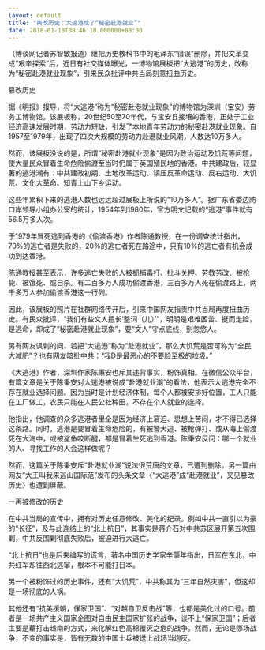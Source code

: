 ```yaml
---
layout: default
title: "再改历史：大逃港成了“秘密赴港就业”"
date: 2018-01-18T08:46:18.000000+08:00
---
```


（博谈网记者苏智敏报道）继把历史教科书中的毛泽东“错误”删除，并把文革变成“艰辛探索”后，近日有社交媒体曝光，一博物馆展板把“大逃港”的历史，改称为“秘密赴港就业现象”，引来民众批评中共当局刻意扭曲历史。

篡改历史

据《明报》报导，将“大逃港”称为“秘密赴港就业现象”的博物馆为深圳（宝安）劳务工博物馆。该展板称，20世纪50至70年代，与宝安县接壤的香港，正处于工业经济高速发展时期，劳动力短缺，引发了本地青年劳动力的秘密赴港就业现象。自1957至1979年，出现了四次大规模的劳动力赴港就业风潮，人数达10万多人。

然而，该展板没说的是，所谓“秘密赴港就业现象”是因为政治运动及饥荒等问题，使大量民众冒着生命危险偷渡至当时仍属于英国殖民地的香港。中共建政后，较显著的逃港潮有：中共建政初期、土地改革运动、镇压反革命运动、反右运动、大饥荒、文化大革命、知青上山下乡运动。

这些年累积下来的逃港人数也远远超过展板上所说的“10万多人”。据广东省委边防口岸领导小组办公室的统计，1954年到1980年，官方明文记载的“逃港”事件就有56.5万多人次。

于1979年冒死逃到香港的《偷渡香港》作者陈通教授，在一份调查统计指出，70%的逃亡者是失败的，20%的逃亡者死在路途中，只有10%的逃亡者有机会成功到达香港。

陈通教授甚至表示，许多逃亡失败的人被抓捕毒打、批斗关押、劳教劳改、被枪毙、被饿死、或自杀。有二百多万人成功偷渡香港，三百多万人死在偷渡路上，两千多万人参加偷渡香港这一行列。　

因此，该展板的照片在社群网络传开后，引来中国网友指责中共当局再度扭曲历史。有民众批评，“我们有些文人擅长‘整词（儿）’”，明明是艰难困苦、挺而走险，是逃命，却成了“秘密赴港就业现象”，要“文人”守点底线，别忽悠人。

另有网友讽刺的问，若把“大逃港”称为“赴港就业”，那么大饥荒是否可称为“全民大减肥”？也有网友暗批中共：“我D是最恶心的不要脸至极的垃圾。”

《大逃港》作者，深圳作家陈秉安也斥其违背事实，粉饰真相。在微信公众平台，有篇文章是关于陈秉安对大逃港被说成“赴港就业潮”的看法，他表示大逃港完全不存在就业选择问题。因为当时是计划经济体制，每个人都被安排好位置，工人只能在工厂做工，农民只能在人民公社种田，不存在个人就业的选择。

他指出，他调查的众多逃港者里全是因为经济上窘迫、思想上苦闷，才不得已选择这条路。同时，逃港是要冒着生命危险的，有被警犬追、被枪弹打、或从海上偷渡死在大海中，或被鲨鱼咬断腿，都是冒着生死逃到香港。陈秉安反问：哪一个就业的人、寻找工作的人会这样做呢？

然而，这篇关于陈秉安斥“赴港就业潮”说法很荒唐的文章，已遭到删除。另一篇由网友“大王叫我来巡山国际范”发布的头条文章〈“大逃港”成“赴港就业”，又见篡改历史〉也遭到屏蔽。

一再被修改的历史

在中共当局的宣传中，拥有对历史任意修改、美化的纪录。例如中共一直引以为豪的“长征”，及与此连结上的“北上抗日”，其事实是蒋介石对中共苏区展开第五次围剿，中共反围剿彻底失败后，被迫进行大逃亡。

“北上抗日”也是后来编写的谎言，著名中国历史学家辛灏年指出，日军在东北，中共红军却往西北逃窜，根本不可能打日本。

另一个被粉饰过的历史事件，还有“大饥荒”，中共称其为“三年自然灾害”，但这却是一场彻底的人祸。

其他还有“抗美援朝，保家卫国”、“对越自卫反击战”等，也都是美化过的口号。前者是一场共产主义国家企图对自由民主国家扩张的战争，谈不上“保家卫国”；后者主要是藉打击越南的方式，来化解红色高棉覆灭之危的战争。然而，无论是哪场战争，不变的事实是，皆有无数的中国士兵被送上战场当炮灰。

